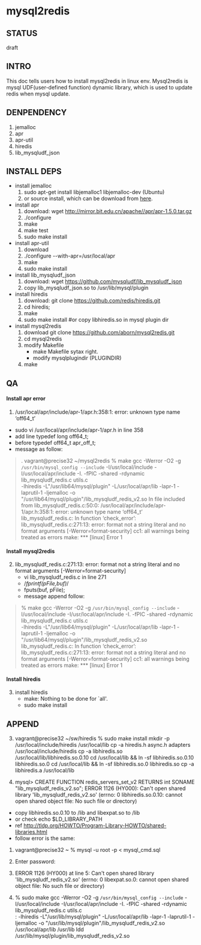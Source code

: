 mysql2redis
==========

## STATUS
draft

## INTRO
This doc tells users how to install mysql2redis in linux
env. Mysql2redis is mysql UDF(user-defined function) dynamic library,
which is used to update redis when mysql update.

## DENPENDENCY
1. jemalloc
2. apr
3. apr-util
4. hiredis
5. lib_mysqludf_json

## INSTALL DEPS
* install jemalloc
  1. sudo apt-get install libjemalloc1 libjemalloc-dev (Ubuntu)
  2. or source install, which can be download from
     [here](http://www.canonware.com/download/jemalloc/jemalloc-3.5.0.tar.bz2).
* install apr
  1. download: wget http://mirror.bit.edu.cn/apache//apr/apr-1.5.0.tar.gz
  2. ./configure
  3. make
  4. make test
  5. sudo make install
* install apr-util
  1. download
  2.  ./configure --with-apr=/usr/local/apr
  3. make
  4. sudo make install
* install lib_mysqludf_json
  1. download: wget https://github.com/mysqludf/lib_mysqludf_json
  2. copy lib_mysqludf_json.so to /usr/lib/mysql/plugin
* install hiredis
  1. download: git clone https://github.com/redis/hiredis.git
  2. cd hiredis;
  3. make
  4. sudo make install #or copy libhiredis.so in mysql plugin dir
* install mysql2redis
  1. download git clone https://github.com/aborn/mysql2redis.git
  2. cd mysql2redis
  3. modify Makefile
     * make Makefile sytax right.
     * modify mysqlplugindir (PLUGINDIR)
  4. make

## QA

#### Install apr error
1.  /usr/local/apr/include/apr-1/apr.h:358:1: error: unknown type name
  ‘off64_t’
  * sudo vi /usr/local/apr/include/apr-1/apr.h in line 358
  * add line       typedef long    off64_t;
  * before         typedef  off64_t           apr_off_t;
  * message as follow:
> . vagrant@precise32 ~/mysql2redis
>  % make
> gcc -Werror -O2 -g `/usr/bin/mysql_config --include` -I/usr/local/include  -I/usr/local/apr/include  -I. -fPIC -shared -rdynamic lib_mysqludf_redis.c utils.c\
>		-lhiredis -L"/usr/lib64/mysql/plugin"  -L/usr/local/apr/lib  -lapr-1  -laprutil-1 -ljemalloc -o "/usr/lib64/mysql/plugin"/lib_mysqludf_redis_v2.so
> In file included from lib_mysqludf_redis.c:50:0:
> /usr/local/apr/include/apr-1/apr.h:358:1: error: unknown type name ‘off64_t’
> lib_mysqludf_redis.c: In function ‘check_error’:
> lib_mysqludf_redis.c:271:13: error: format not a string literal and no format arguments [-Werror=format-security]
> cc1: all warnings being treated as errors
> make: *** [linux] Error 1

#### Install mysql2redis
2. lib_mysqludf_redis.c:271:13: error: format not a string literal and
   no format arguments [-Werror=format-security]
   * vi lib_mysqludf_redis.c  in line 271
   * /*fprintf(pFile,buf)*/
   * fputs(buf, pFile);
   * message append follow:
>  % make
> gcc -Werror -O2 -g `/usr/bin/mysql_config --include` -I/usr/local/include  -I/usr/local/apr/include  -I. -fPIC -shared -rdynamic lib_mysqludf_redis.c utils.c\
>		-lhiredis -L"/usr/lib64/mysql/plugin"  -L/usr/local/apr/lib  -lapr-1  -laprutil-1 -ljemalloc -o "/usr/lib64/mysql/plugin"/lib_mysqludf_redis_v2.so
> lib_mysqludf_redis.c: In function ‘check_error’:
> lib_mysqludf_redis.c:271:13: error: format not a string literal and no format arguments [-Werror=format-security]
> cc1: all warnings being treated as errors
> make: *** [linux] Error 1


#### Install hiredis
3. install hiredis
   * make: Nothing to be done for `all'.
   * sudo make install

## APPEND


3. vagrant@precise32 ~/sw/hiredis
 % sudo make install
mkdir -p /usr/local/include/hiredis /usr/local/lib
cp -a hiredis.h async.h adapters /usr/local/include/hiredis
cp -a libhiredis.so /usr/local/lib/libhiredis.so.0.10
cd /usr/local/lib && ln -sf libhiredis.so.0.10 libhiredis.so.0
cd /usr/local/lib && ln -sf libhiredis.so.0 libhiredis.so
cp -a libhiredis.a /usr/local/lib

4. mysql> CREATE FUNCTION redis_servers_set_v2 RETURNS int SONAME "lib_mysqludf_redis_v2.so";
ERROR 1126 (HY000): Can't open shared library
'lib_mysqludf_redis_v2.so' (errno: 0 libhiredis.so.0.10: cannot open
shared object file: No such file or directory)
 * copy libhiredis.so.0.10 to /lib and libexpat.so to /lib
 * or check  echo $LD_LIBRARY_PATH
 * ref http://tldp.org/HOWTO/Program-Library-HOWTO/shared-libraries.html
 * follow error is the same:
  1.  vagrant@precise32 ~ % mysql -u root -p < mysql_cmd.sql
  2.  Enter password: 
  3.  ERROR 1126 (HY000) at line 5: Can't open shared library 'lib_mysqludf_redis_v2.so' (errno: 0 libexpat.so.0: cannot open shared object file: No such file or directory)

 
5. % sudo make
gcc -Werror -O2 -g `/usr/bin/mysql_config --include` -I/usr/local/include  -I/usr/local/apr/include  -I. -fPIC -shared -rdynamic lib_mysqludf_redis.c utils.c\
:		-lhiredis -L"/usr/lib/mysql/plugin"  -L/usr/local/apr/lib
        -lapr-1  -laprutil-1 -ljemalloc -o
        "/usr/lib/mysql/plugin"/lib_mysqludf_redis_v2.so
 /usr/local/apr/lib
 /usr/lib
 ldd /usr/lib/mysql/plugin/lib_mysqludf_redis_v2.so
